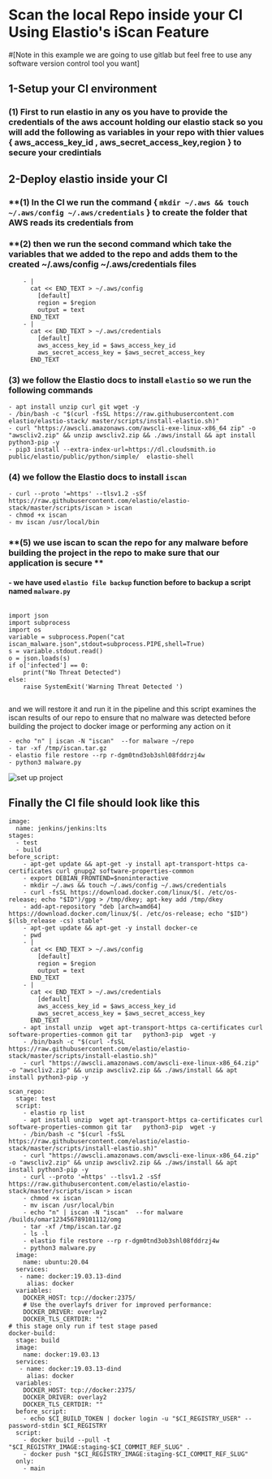 # Scan the local Repo inside your CI Using Elastio's iScan Feature  

#[Note in this example we are going to use gitlab but feel free to use any software version control tool you want]

## **1-Setup your CI environment**
### **(1) First to run elastio in any os you have to provide the credentials of the aws account holding our elastio stack so you will add the following as variables in your repo with thier values { aws_access_key_id , aws_secret_access_key,region } to secure your credintials** 
## **2-Deploy elastio inside your CI**
### **(1) In the CI we run the command { ``` mkdir ~/.aws && touch ~/.aws/config ~/.aws/credentials ``` } to create the folder that AWS reads its credentials from
### **(2) then we run the second command which take the variables that we added to the repo and adds them to the created  ~/.aws/config ~/.aws/credentials files
``` 
    - |
      cat << END_TEXT > ~/.aws/config
        [default]
        region = $region
        output = text
      END_TEXT
    - |
      cat << END_TEXT > ~/.aws/credentials
        [default]
        aws_access_key_id = $aws_access_key_id
        aws_secret_access_key = $aws_secret_access_key
      END_TEXT

```

### **(3) we follow the Elastio docs to install `elastio` so we run the following commands**
```
- apt install unzip curl git wget -y
- /bin/bash -c "$(curl -fsSL https://raw.githubusercontent.com elastio/elastio-stack/ master/scripts/install-elastio.sh)"
- curl "https://awscli.amazonaws.com/awscli-exe-linux-x86_64 zip" -o "awscliv2.zip" && unzip awscliv2.zip && ./aws/install && apt install python3-pip -y
- pip3 install --extra-index-url=https://dl.cloudsmith.io public/elastio/public/python/simple/  elastio-shell
```
### **(4) we follow the Elastio docs to install `iscan`**
```
- curl --proto '=https' --tlsv1.2 -sSf https://raw.githubusercontent.com/elastio/elastio-stack/master/scripts/iscan > iscan
- chmod +x iscan
- mv iscan /usr/local/bin
 ```

### **(5) we use iscan to scan the repo for any malware before building the project in the repo to make sure that our application is secure **
#### - we have used `elastio file backup` function before  to backup a script named `malware.py`
```

import json
import subprocess
import os
variable = subprocess.Popen("cat iscan_malware.json",stdout=subprocess.PIPE,shell=True)
s = variable.stdout.read()
o = json.loads(s)
if o['infected'] == 0:
    print("No Threat Detected")
else:
    raise SystemExit('Warning Threat Detected ')     
          
```
and we will restore it and run it in the pipeline and this script examines the iscan results of our repo to ensure that no malware was detected before building the project to docker image  or performing any action on it

```
- echo "n" | iscan -N "iscan"  --for malware ~/repo 
- tar -xf /tmp/iscan.tar.gz
- elastio file restore --rp r-dgm0tnd3ob3shl08fddrzj4w
- python3 malware.py
```
![set up project](https://i.ibb.co/Zdnxz6X/repo.png)

## Finally the CI file should look like this

```
image:
  name: jenkins/jenkins:lts
stages:
  - test
  - build
before_script:
    - apt-get update && apt-get -y install apt-transport-https ca-certificates curl gnupg2 software-properties-common
    - export DEBIAN_FRONTEND=$noninteractive
    - mkdir ~/.aws && touch ~/.aws/config ~/.aws/credentials
    - curl -fsSL https://download.docker.com/linux/$(. /etc/os-release; echo "$ID")/gpg > /tmp/dkey; apt-key add /tmp/dkey
    - add-apt-repository "deb [arch=amd64] https://download.docker.com/linux/$(. /etc/os-release; echo "$ID") $(lsb_release -cs) stable"
    - apt-get update && apt-get -y install docker-ce
    - pwd
    - |
      cat << END_TEXT > ~/.aws/config
        [default]
        region = $region
        output = text
      END_TEXT
    - |
      cat << END_TEXT > ~/.aws/credentials
        [default]
        aws_access_key_id = $aws_access_key_id
        aws_secret_access_key = $aws_secret_access_key
      END_TEXT
    - apt install unzip  wget apt-transport-https ca-certificates curl software-properties-common git tar   python3-pip  wget -y
    - /bin/bash -c "$(curl -fsSL https://raw.githubusercontent.com/elastio/elastio-stack/master/scripts/install-elastio.sh)"
    - curl "https://awscli.amazonaws.com/awscli-exe-linux-x86_64.zip" -o "awscliv2.zip" && unzip awscliv2.zip && ./aws/install && apt install python3-pip -y
    
scan_repo:
  stage: test
  script:
    - elastio rp list
    - apt install unzip  wget apt-transport-https ca-certificates curl software-properties-common git tar   python3-pip  wget -y
    - /bin/bash -c "$(curl -fsSL https://raw.githubusercontent.com/elastio/elastio-stack/master/scripts/install-elastio.sh)"
    - curl "https://awscli.amazonaws.com/awscli-exe-linux-x86_64.zip" -o "awscliv2.zip" && unzip awscliv2.zip && ./aws/install && apt install python3-pip -y
    - curl --proto '=https' --tlsv1.2 -sSf https://raw.githubusercontent.com/elastio/elastio-stack/master/scripts/iscan > iscan
    - chmod +x iscan
    - mv iscan /usr/local/bin
    - echo "n" | iscan -N "iscan"  --for malware /builds/omar123456789101112/omg  
    - tar -xf /tmp/iscan.tar.gz
    - ls -l
    - elastio file restore --rp r-dgm0tnd3ob3shl08fddrzj4w 
    - python3 malware.py
  image:
    name: ubuntu:20.04
  services:
   - name: docker:19.03.13-dind
     alias: docker
  variables:
    DOCKER_HOST: tcp://docker:2375/
    # Use the overlayfs driver for improved performance:
    DOCKER_DRIVER: overlay2
    DOCKER_TLS_CERTDIR: ""
# this stage only run if test stage pased
docker-build:
  stage: build
  image:
    name: docker:19.03.13
  services:
   - name: docker:19.03.13-dind
     alias: docker
  variables:
    DOCKER_HOST: tcp://docker:2375/
    DOCKER_DRIVER: overlay2
    DOCKER_TLS_CERTDIR: ""
  before_script:
    - echo $CI_BUILD_TOKEN | docker login -u "$CI_REGISTRY_USER" --password-stdin $CI_REGISTRY
  script:
    - docker build --pull -t "$CI_REGISTRY_IMAGE:staging-$CI_COMMIT_REF_SLUG" .
    - docker push "$CI_REGISTRY_IMAGE:staging-$CI_COMMIT_REF_SLUG"
  only:
    - main

```


